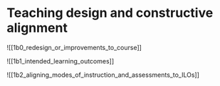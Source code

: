 # Teaching design and constructive alignment

![[1b0_redesign_or_improvements_to_course]]

![[1b1_intended_learning_outcomes]]

![[1b2_aligning_modes_of_instruction_and_assessments_to_ILOs]]